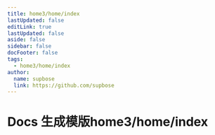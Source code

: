```yaml
---
title: home3/home/index
lastUpdated: false
editLink: true
lastUpdated: false
aside: false
sidebar: false
docFooter: false
tags:
  - home3/home/index
author:
  name: supbose
  link: https://github.com/supbose
---
```


# Docs 生成模版home3/home/index

